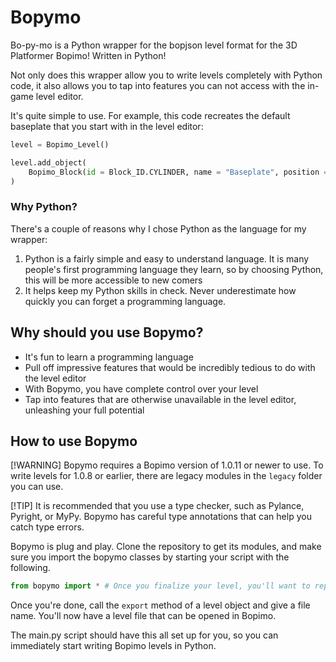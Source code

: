 # Bopymo

Bo-py-mo is a Python wrapper for the bopjson level format for the 3D Platformer Bopimo! Written in Python!

Not only does this wrapper allow you to write levels completely with Python code, it also allows you to tap into features you can not access with the in-game level editor.

It's quite simple to use. For example, this code recreates the default baseplate that you start with in the level editor:

```python
level = Bopimo_Level()

level.add_object(
    Bopimo_Block(id = Block_ID.CYLINDER, name = "Baseplate", position = Bopimo_Vector3(0, -6, 0), scale = Bopimo_Vector3(250, 6, 250))
)
```

### Why Python?

There's a couple of reasons why I chose Python as the language for my wrapper:

1. Python is a fairly simple and easy to understand language. It is many people's first programming language they learn, so by choosing Python, this will be more accessible to new comers
2. It helps keep my Python skills in check. Never underestimate how quickly you can forget a programming language.

## Why should you use Bopymo?

* It's fun to learn a programming language
* Pull off impressive features that would be incredibly tedious to do with the level editor
* With Bopymo, you have complete control over your level
* Tap into features that are otherwise unavailable in the level editor, unleashing your full potential

## How to use Bopymo

[!WARNING]
Bopymo requires a Bopimo version of 1.0.11 or newer to use. To write levels for 1.0.8 or earlier, there are legacy modules in the `legacy` folder you can use.

[!TIP]
It is recommended that you use a type checker, such as Pylance, Pyright, or MyPy. Bopymo has careful type annotations that can help you catch type errors.

Bopymo is plug and play. Clone the repository to get its modules, and make sure you import the bopymo classes by starting your script with the following.

```python
from bopymo import * # Once you finalize your level, you'll want to replace this with proper imports
```

Once you're done, call the `export` method of a level object and give a file name. You'll now have a level file that can be opened in Bopimo.

The main.py script should have this all set up for you, so you can immediately start writing Bopimo levels in Python.